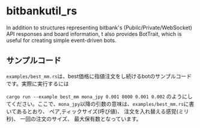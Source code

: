 # bitbankutil_rs
In addition to structures representing bitbank's (Pubilc/Private/WebSocket) API responses and board information, t also provides BotTrait, which is useful for creating simple event-driven bots.



## サンプルコード
`examples/best_mm.rs`は、best価格に指値注文をし続けるbotのサンプルコードです。実際に実行するには

`cargo run --example best_mm mona_jpy 0.001 8000 0.001 0.002` のようにしてください。ここで、`mona_jpy`以降の引数の意味は、`examples/best_mm.rs`に書いてあるとおり、
ペア,ティックサイズ(呼び値)、 注文を入れ替える感覚(ミリ秒)、 一回の注文のサイズ、 最大保有数となっています。